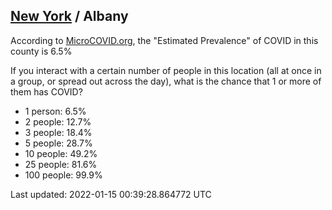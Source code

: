 
## [New York](/united-states/new-york) / Albany

According to [MicroCOVID.org](http://microcovid.org),
the "Estimated Prevalence" of COVID in this county is 6.5%

If you interact with a certain number of people in this location
(all at once in a group, or spread out across the day), what is the chance that
1 or more of them has COVID?

- 1 person: 6.5%
- 2 people: 12.7%
- 3 people: 18.4%
- 5 people: 28.7%
- 10 people: 49.2%
- 25 people: 81.6%
- 100 people: 99.9%

Last updated: 2022-01-15 00:39:28.864772 UTC
